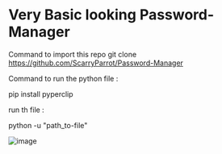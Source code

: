 # Very Basic looking Password-Manager
Command to import this repo
git clone https://github.com/ScarryParrot/Password-Manager

Command to run the python file :     


pip install pyperclip

run th file : 

python -u "path_to-file"

![image](https://github.com/ScarryParrot/Password-Manager/assets/110553838/352ed628-7734-4252-8e97-798aca794b1c)
